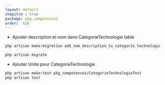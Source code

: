 ```yaml
---
layout: default
chapitre : true
package: pkg_competences
order:  626
---
```


- Ajouter description et nom dans CategorieTechnologie table

````bash
php artisan make:migration add_nom_description_to_categorie_technologies_table --table=categorie_technologies

php artisan migrate
````

- Ajouter Unite pour CategorieTechnologie

````bash
php artisan make:test pkg_competences/CategorieTechnologieTest
php artisan test
````
